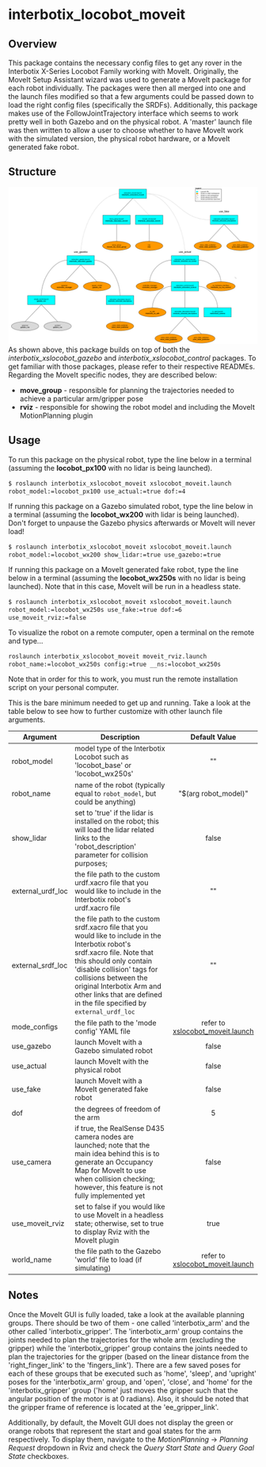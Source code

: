 # interbotix_locobot_moveit

## Overview
This package contains the necessary config files to get any rover in the Interbotix X-Series Locobot Family working with MoveIt. Originally, the MoveIt Setup Assistant wizard was used to generate a MoveIt package for each robot individually. The packages were then all merged into one and the launch files modified so that a few arguments could be passed down to load the right config files (specifically the SRDFs). Additionally, this package makes use of the FollowJointTrajectory interface which seems to work pretty well in both Gazebo and on the physical robot. A 'master' launch file was then written to allow a user to choose whether to have MoveIt work with the simulated version, the physical robot hardware, or a MoveIt generated fake robot.

## Structure
![xslocobot_moveit_flowchart](images/xslocobot_moveit_flowchart.png)
As shown above, this package builds on top of both the *interbotix_xslocobot_gazebo* and *interbotix_xslocobot_control* packages. To get familiar with those packages, please refer to their respective READMEs. Regarding the MoveIt specific nodes, they are described below:
- **move_group** - responsible for planning the trajectories needed to achieve a particular arm/gripper pose
- **rviz** - responsible for showing the robot model and including the MoveIt MotionPlanning plugin

## Usage
To run this package on the physical robot, type the line below in a terminal (assuming the **locobot_px100** with no lidar is being launched).
```
$ roslaunch interbotix_xslocobot_moveit xslocobot_moveit.launch robot_model:=locobot_px100 use_actual:=true dof:=4
```
If running this package on a Gazebo simulated robot, type the line below in a terminal (assuming the **locobot_wx200** with lidar is being launched). Don't forget to unpause the Gazebo physics afterwards or MoveIt will never load!
```
$ roslaunch interbotix_xslocobot_moveit xslocobot_moveit.launch robot_model:=locobot_wx200 show_lidar:=true use_gazebo:=true
```
If running this package on a MoveIt generated fake robot, type the line below in a terminal (assuming the **locobot_wx250s** with no lidar is being launched). Note that in this case, MoveIt will be run in a headless state.
```
$ roslaunch interbotix_xslocobot_moveit xslocobot_moveit.launch robot_model:=locobot_wx250s use_fake:=true dof:=6 use_moveit_rviz:=false
```
To visualize the robot on a remote computer, open a terminal on the remote and type...
```
roslaunch interbotix_xslocobot_moveit moveit_rviz.launch robot_name:=locobot_wx250s config:=true __ns:=locobot_wx250s
```
Note that in order for this to work, you must run the remote installation script on your personal computer.

This is the bare minimum needed to get up and running. Take a look at the table below to see how to further customize with other launch file arguments.

| Argument | Description | Default Value |
| -------- | ----------- | :-----------: |
| robot_model | model type of the Interbotix Locobot such as 'locobot_base' or 'locobot_wx250s' | "" |
| robot_name | name of the robot (typically equal to `robot_model`, but could be anything) | "$(arg robot_model)" |
| show_lidar | set to 'true' if the lidar is installed on the robot; this will load the lidar related links to the 'robot_description' parameter for collision purposes;  | false |
| external_urdf_loc | the file path to the custom urdf.xacro file that you would like to include in the Interbotix robot's urdf.xacro file| "" |
| external_srdf_loc | the file path to the custom srdf.xacro file that you would like to include in the Interbotix robot's srdf.xacro file. Note that this should only contain 'disable collision' tags for collisions between the original Interbotix Arm and other links that are defined in the file specified by `external_urdf_loc` | "" |
| mode_configs | the file path to the 'mode config' YAML file | refer to [xslocobot_moveit.launch](launch/xslocobot_moveit.launch) |
| use_gazebo | launch MoveIt with a Gazebo simulated robot | false |
| use_actual | launch MoveIt with the physical robot | false |
| use_fake | launch MoveIt with a MoveIt generated fake robot | false |
| dof | the degrees of freedom of the arm | 5 |
| use_camera | if true, the RealSense D435 camera nodes are launched; note that the main idea behind this is to generate an Occupancy Map for MoveIt to use when collision checking; however, this feature is not fully implemented yet | false |
| use_moveit_rviz | set to false if you would like to use MoveIt in a headless state; otherwise, set to true to display Rviz with the MoveIt plugin | true |
| world_name | the file path to the Gazebo 'world' file to load (if simulating) | refer to [xslocobot_moveit.launch](launch/xslocobot_moveit.launch) |

## Notes
Once the MoveIt GUI is fully loaded, take a look at the available planning groups. There should be two of them - one called 'interbotix_arm' and the other called 'interbotix_gripper'. The 'interbotix_arm' group contains the joints needed to plan the trajectories for the whole arm (excluding the gripper) while the 'interbotix_gripper' group contains the joints needed to plan the trajectories for the gripper (based on the linear distance from the 'right_finger_link' to the 'fingers_link'). There are a few saved poses for each of these groups that be executed such as 'home', 'sleep', and 'upright' poses for the 'interbotix_arm' group, and 'open', 'close', and 'home' for the 'interbotix_gripper' group ('home' just moves the gripper such that the angular position of the motor is at 0 radians). Also, it should be noted that the gripper frame of reference is located at the 'ee_gripper_link'.

Additionally, by default, the MoveIt GUI does not display the green or orange robots that represent the start and goal states for the arm respectively. To display them, navigate to the *MotionPlanning* -> *Planning Request* dropdown in Rviz and check the *Query Start State* and *Query Goal State* checkboxes.
